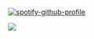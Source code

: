  [![spotify-github-profile](https://spotify-github-profile.kittinanx.com/api/view?uid=31c34iujdsdl3ust3yrakqqnvyfm&cover_image=true&theme=novatorem&show_offline=false&background_color=331c0c&interchange=false&bar_color=3568bb&bar_color_cover=false)](https://github.com/kittinan/spotify-github-profile)

![](https://hit.yhype.me/github/profile?user_id=161968637)‎ 
 ‎ ‎  ‎ ‎ ‎ ‎ ‎ ‎ ‎ ‎ ‎ ‎ ‎ ‎ ‎ ‎ 
